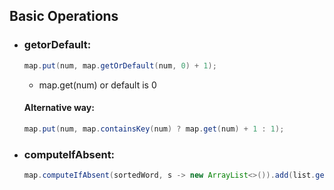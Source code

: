 ## Basic Operations
* ### getorDefault:
  ```java
  map.put(num, map.getOrDefault(num, 0) + 1);
  ```
  * map.get(num) or default is 0
  #### Alternative way:
  ```java
  map.put(num, map.containsKey(num) ? map.get(num) + 1 : 1);
  ```

* ### computeIfAbsent: 
  ```java
  map.computeIfAbsent(sortedWord, s -> new ArrayList<>()).add(list.get(i));
  ```
